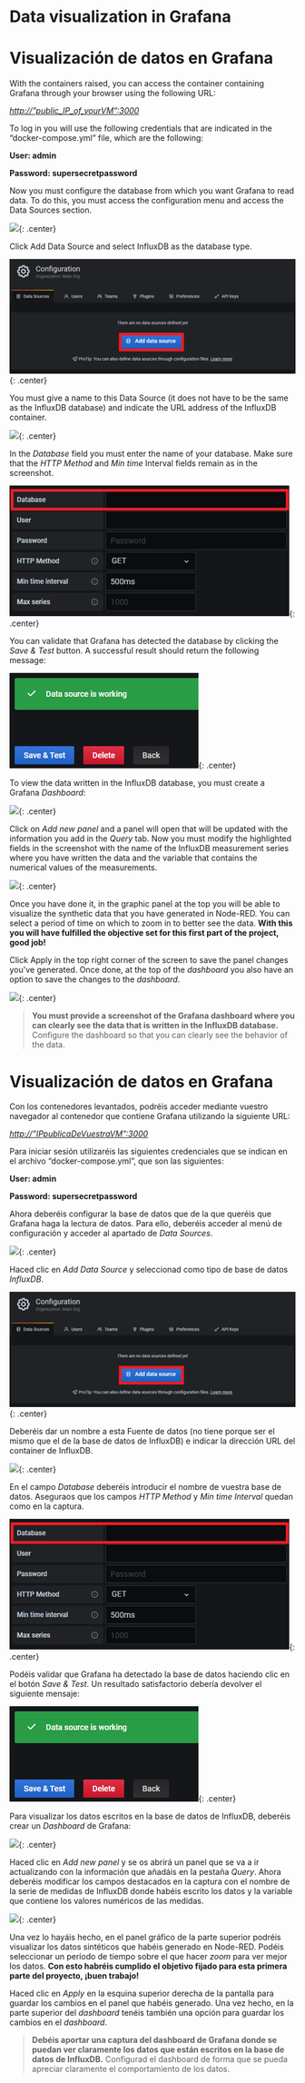 <!-- multilingual suffix: en, es -->

<!-- [en] -->

# Data visualization in Grafana

<!-- [es] -->

# Visualización de datos en Grafana

<!-- [en] -->

With the containers raised, you can access the container containing Grafana through your browser using the following URL:

[*http://”public\_IP\_of\_yourVM”:3000*]()

To log in you will use the following credentials that are indicated in the “docker-compose.yml” file, which are the following:

**User: admin**

**Password: supersecretpassword**

Now you must configure the database from which you want Grafana to read data. To do this, you must access the configuration menu and access the Data Sources section.

![](./img/1.45.png){: .center}

Click Add Data Source and select InfluxDB as the database type.

![](./img/1.46.png){: .center}

You must give a name to this Data Source (it does not have to be the same as the InfluxDB database) and indicate the URL address of the InfluxDB container.

![](./img/1.47.png){: .center}

In the *Database* field you must enter the name of your database. Make sure that the *HTTP Method* and *Min time* Interval fields remain as in the screenshot.

![](./img/1.48.png){: .center}

You can validate that Grafana has detected the database by clicking the *Save & Test* button. A successful result should return the following message:

![](./img/1.49.png){: .center}

To view the data written in the InfluxDB database, you must create a Grafana *Dashboard*:

![](./img/1.50.png){: .center}

Click on *Add new panel* and a panel will open that will be updated with the information you add in the *Query* tab. Now you must modify the highlighted fields in the screenshot with the name of the InfluxDB measurement series where you have written the data and the variable that contains the numerical values of the measurements.

![](./img/1.51.png){: .center}

Once you have done it, in the graphic panel at the top you will be able to visualize the synthetic data that you have generated in Node-RED. You can select a period of time on which to zoom in to better see the data. **With this you will have fulfilled the objective set for this first part of the project, good job!**

Click Apply in the top right corner of the screen to save the panel changes you've generated. Once done, at the top of the *dashboard* you also have an option to save the changes to the *dashboard*.


![](./img/1.52.png){: .center}

> **You must provide a screenshot of the Grafana dashboard where you can clearly see the data that is written in the InfluxDB database.** Configure the dashboard so that you can clearly see the behavior of the data.

<!-- [es] -->

# Visualización de datos en Grafana

Con los contenedores levantados, podréis acceder mediante vuestro navegador al contenedor que contiene Grafana utilizando la siguiente URL:

[*http://”IPpublicaDeVuestraVM”:3000*]()

Para iniciar sesión utilizaréis las siguientes credenciales que se indican en el archivo “docker-compose.yml”, que son las siguientes:

**User: admin**

**Password: supersecretpassword**

Ahora deberéis configurar la base de datos que de la que queréis que Grafana haga la lectura de datos. Para ello, deberéis acceder al menú de configuración y acceder al apartado de *Data Sources*.

![](./img/1.45.png){: .center}

Haced clic en *Add Data Source* y seleccionad como tipo de base de datos *InfluxDB*.

![](./img/1.46.png){: .center}

Deberéis dar un nombre a esta Fuente de datos (no tiene porque ser el mismo que el de la base de datos de InfluxDB) e indicar la dirección URL del container de InfluxDB.

![](./img/1.47.png){: .center}

En el campo *Database* deberéis introducir el nombre de vuestra base de datos. Aseguraos que los campos *HTTP Method* y *Min time Interval* quedan como en la captura.

![](./img/1.48.png){: .center}

Podéis validar que Grafana ha detectado la base de datos haciendo clic en el botón *Save & Test*. Un resultado satisfactorio debería devolver el siguiente mensaje:

![](./img/1.49.png){: .center}

Para visualizar los datos escritos en la base de datos de InfluxDB, deberéis crear un *Dashboard* de Grafana:

![](./img/1.50.png){: .center}

Haced clic en *Add new panel* y se os abrirá un panel que se va a ir actualizando con la información que añadáis en la pestaña *Query*. Ahora deberéis modificar los campos destacados en la captura con el nombre de la serie de medidas de InfluxDB donde habéis escrito los datos y la variable que contiene los valores numéricos de las medidas.

![](./img/1.51.png){: .center}

Una vez lo hayáis hecho, en el panel gráfico de la parte superior podréis visualizar los datos sintéticos que habéis generado en Node-RED. Podéis seleccionar un período de tiempo sobre el que hacer *zoom* para ver mejor los datos. **Con esto habréis cumplido el objetivo fijado para esta primera parte del proyecto, ¡buen trabajo!**

Haced clic en *Apply* en la esquina superior derecha de la pantalla para guardar los cambios en el panel que habéis generado. Una vez hecho, en la parte superior del *dashboard* tenéis también una opción para guardar los cambios en el *dashboard*.

> **Debéis aportar una captura del dashboard de Grafana donde se puedan ver claramente los datos que están escritos en la base de datos de InfluxDB.** Configurad el dashboard de forma que se pueda apreciar claramente el comportamiento de los datos.
